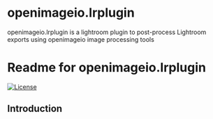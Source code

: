 # openimageio.lrplugin
openimageio.lrplugin is a lightroom plugin to post-process Lightroom exports using openimageio image processing tools

Readme for openimageio.lrplugin
===============================

[![License](https://img.shields.io/badge/license-BSD%203--Clause-blue.svg?style=flat-square)](https://github.com/mikaelsundell/icloud-snapshot/blob/master/license.md)

Introduction
------------
